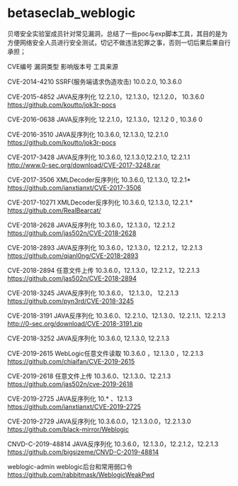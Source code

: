 # betaseclab_weblogic
贝塔安全实验室成员针对常见漏洞，总结了一些poc与exp脚本工具，其目的是为方便网络安全人员进行安全测试，切记不做违法犯罪之事，否则一切后果后果自行承担；


CVE编号	                   漏洞类型	                     影响版本号	                工具来源

CVE-2014-4210	      SSRF(服务端请求伪造攻击)	        10.0.2.0, 10.3.6.0	

CVE-2015-4852	     JAVA反序列化	          12.2.1.0，12.1.3.0，12.1.2.0， 10.3.6.0 https://github.com/koutto/jok3r-pocs

CVE-2016-0638	     JAVA反序列化	          12.2.1.0，12.1.3.0，12.1.2 0 ,  10.3.6 0	

CVE-2016-3510	     JAVA反序列化	          10.3.6.0, 12.1.3.0, 12.2.1.0	          https://github.com/koutto/jok3r-pocs

CVE-2017-3428	     JAVA反序列化	          10.3.6.0, 12.1.3.0,12.2.1.0, 12.2.1.1	  http://www.0-sec.org/download/CVE-2017-3248.rar

CVE-2017-3506	     XMLDecoder反序列化	    10.3.6.0, 12.1.3.0, 12.2.1*            	https://github.com/ianxtianxt/CVE-2017-3506

CVE-2017-10271	   XMLDecoder反序列化	    10.3.6.0, 12.1.3.0, 12.2.1.*            https://github.com/RealBearcat/

CVE-2018-2628	     JAVA反序列化	          10.3.6.0，12.1.3.0，12.2.1.2	          https://github.com/jas502n/CVE-2018-2628

CVE-2018-2893	     JAVA反序列化	          10.3.6.0，12.1.3.0，12.2.1.2，12.2.1.3	 https://github.com/qianl0ng/CVE-2018-2893

CVE-2018-2894	     任意文件上传	          10.3.6.0，12.1.3.0，12.2.1.2，12.2.1.3	  https://github.com/jas502n/CVE-2018-2894

CVE-2018-3245	     JAVA反序列化	          10.3.6.0， 12.1.3.0， 12.2.1.3	         https://github.com/pyn3rd/CVE-2018-3245

CVE-2018-3191	     JAVA反序列化	          10.3.6.0、12.2.1.0、12.1.3.0、12.2.1.1、12.2.1.3	http://0-sec.org/download/CVE-2018-3191.zip

CVE-2018-3252	     JAVA反序列化	          10.3.6.0, 12.1.3.0, 12.2.1.3	

CVE-2019-2615	     WebLogic任意文件读取 	10.3.6.0 ，12.1.3.0 ，12.2.1.3	         https://github.com/chiaifan/CVE-2019-2615

CVE-2019-2618	     任意文件上传	          10.3.6.0、12.1.3.0、12.2.1.3	           https://github.com/jas502n/cve-2019-2618

CVE-2019-2725	     JAVA反序列化	          10.* 、12.1.3	                          https://github.com/ianxtianxt/CVE-2019-2725

CVE-2019-2729	     JAVA反序列化	          10.3.6.0.0，12.1.3.0.0，12.2.1.3.0	     https://github.com/black-mirror/Weblogic

CNVD-C-2019-48814	 JAVA反序列化	          10.3.6.0，12.1.3.0，12.2.1.2，12.2.1.3	  https://github.com/bigsizeme/CNVD-C-2019-48814

weblogic-admin	   weblogic后台和常用弱口令		                                     https://github.com/rabbitmask/WeblogicWeakPwd

